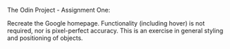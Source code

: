 The Odin Project - Assignment One:

Recreate the Google homepage. Functionality (including hover) is not required, nor is pixel-perfect accuracy. This is an exercise in general styling and positioning of objects.
